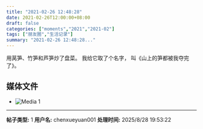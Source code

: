 ```yaml
---
title: "2021-02-26 12:48:28"
date: 2021-02-26T12:00:00+08:00
draft: false
categories: ["moments","2021","2021-02"]
tags: ["朋友圈","生活记录"]
summary: "2021-02-26 12:48:28..."
---
```


用莴笋、竹笋和芦笋炒了盘菜。
我给它取了个名字，
叫《山上的笋都被我夺完了》。

## 媒体文件

- ![Media 1](/Moments/photos/2021-02-26/202102261248280.jpg)

---

**帖子类型:** 1
**用户名:** chenxueyuan001
**处理时间:** 2025/8/28 19:53:22